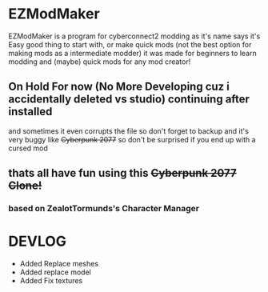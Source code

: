 # EZModMaker

EZModMaker is a program for cyberconnect2 modding
as it's name says it's Easy good thing to start with, or make quick mods (not the best option for making mods as a intermediate modder)
it was made for beginners to learn modding and (maybe) quick mods for any mod creator!

## On Hold For now (No More Developing cuz i accidentally deleted vs studio) continuing after installed 

and sometimes it even corrupts the file so don't forget to backup
and it's very buggy like ~~Cyberpunk 2077~~ so don't be surprised if you end up with a cursed mod



## thats all have fun using this ~~Cyberpunk 2077 Clone!~~

### based on ZealotTormunds's Character Manager


# DEVLOG
- Added Replace meshes
- Added replace model
- Added Fix textures 
